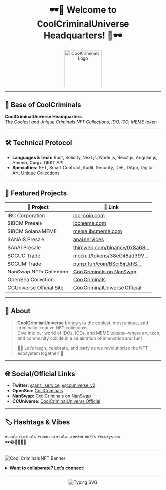 <!--
  Hi there, welcome to the CoolCriminalUniverse Headquarters!  
  Let’s make this README stand out with some celebration, style, and a dash of criminal coolness.
-->

<h1 align="center">
  🕶️🎉 Welcome to CoolCriminalUniverse Headquarters! 🎉🕶️
</h1>
<p align="center">
  <img src="https://i.ibb.co/G4C8Bc0W/CCUM.png" alt="CoolCriminals Logo" width="120"/>
</p>

---

## 🏢 Base of CoolCriminals

**CoolCriminalUniverse Headquarters**  
_The Coolest and Unique Criminals NFT Collections, IDO, ICO, MEME token_

---

## 🛠️ Technical Protocol

- **Languages & Tech:** Rust, Solidity, Next.js, Node.js, React.js, Angular.js, Anchor, Cargo, REST API
- **Specialties:** NFT, Smart Contract, Audit, Security, DeFi, DApp, Digital Art, Unique Collections

---

## 🚀 Featured Projects

| 🌟 Project | 🔗 Link |
|---|---|
| IBC Corporation | [ibc-coin.com](https://ibc-coin.com/) |
| $IBCM Presale | [ibcmeme.com](https://www.ibcmeme.com/) |
| $IBCM Solana MEME | [meme.ibcmeme.com](https://meme.ibcmeme.com/) |
| $ANAIS Presale| [anai.services](https://www.anai.services/) |
| $AnAI Presale | [thirdweb.com/binance/0x8a68...](https://thirdweb.com/binance/0x8a688bB5603163F6AD958B336937515fA67B0A1A) |
| $CCUC Trade | [moon.it/tokens/38eGd8ad39V...](https://moon.it/tokens/38eGd8ad39VdtUGZs8MCBdLGtmaFvEdPXNfSx2bemoon) |
| $CCUM Trade | [pump.fun/coin/BSci6qLkhS...](https://pump.fun/coin/BSci6qLkhSWTqw29dwnEQAzLfZWuTdoR6pTBjty4pump) |
| NanSwap NFTs Collection | [CoolCriminals on NanSwap](https://nanswap.com/art/collection/boH7EbKiM96?status=listed&sort=askLowToHigh&accessURL=boH7EbKiM96&minPrice=&maxPrice=) |
| OpenSea Collection | [CoolCriminals](https://opensea.io/CoolCriminals) |
| CCUniverse Official Site | [CoolCriminalUniverse Official](https://www.coolcriminals-universe.store/) |

---

## 🤩 About

> **CoolCriminalUniverse** brings you the coolest, most unique, and criminally creative NFT collections.  
> Dive into our world of IDOs, ICOs, and MEME tokens—where art, tech, and community collide in a celebration of innovation and fun!  
>  
> 💃🕺 Let’s laugh, celebrate, and party as we revolutionize the NFT ecosystem together! 🎉

---

## 🌐 Social/Official Links

- **Twitter:** [@anai_service](https://x.com/anai_service), [@ccuniverse_v2](https://x.com/ccuniverse_v2)  
- **OpenSea:** [CoolCriminals](https://opensea.io/CoolCriminals)  
- **NanSwap:** [CoolCriminals on NanSwap](https://nanswap.com/art/collection/boH7EbKiM96?status=listed&sort=askLowToHigh&accessURL=boH7EbKiM96&minPrice=&maxPrice=)
- **CCUniverse:** [CoolCriminalUniverse Official](https://www.coolcriminals-universe.store/)

---

## 🏷️ Hashtags & Vibes

`#coolcriminals` `#opensea` `#solana` `#MEME` `#NFTs` `#EcoSystem`  
🕶️😂🎉💃🕺🎨

---

![Cool Criminals NFT Banner](https://i.ibb.co/4Z7RMJgM/CCUHeadquaters.png)

<details>
  <summary><b>Want to collaborate? Let’s connect!</b></summary>
  <p>DM on Twitter or explore the links above to join the party! 🥳</p>
</details>

---

<div align="center">
  <img src="https://readme-typing-svg.demolab.com?font=Fira+Code&weight=600&size=30&pause=1000&color=F7931A&center=true&width=700&lines=Stay+Cool+%F0%9F%95%B6%EF%B8%8F;Keep+Collecting+%F0%9F%8E%89;Party+with+the+Coolest+NFTs!+%F0%9F%8E%B6" alt="Typing SVG" />
</div>

<!--
Dark theme ready! If you love #coolcriminals, drop a star ⭐ and join the celebration!
-->
